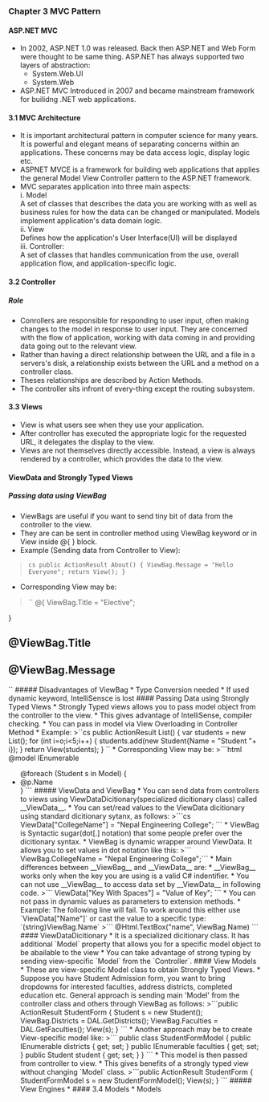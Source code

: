 ### Chapter 3 MVC Pattern
#### ASP.NET MVC 
* In 2002, ASP.NET 1.0 was released. Back then ASP.NET and Web Form were thought to be same thing. ASP.NET has always supported two layers of abstraction:
    * System.Web.UI
    * System.Web
* ASP.NET MVC Introduced in 2007 and became mainstream framework for builidng .NET web applications.

#### 3.1 MVC Architecture
* It is important architectural pattern in computer science for many years. It is powerful and elegant means of separating concerns within an applications. These concerns may be data access logic, display logic etc.
* ASPNET MVCE is a framework for building web applications that applies the general Model View Controller pattern to the ASP.NET framework.
* MVC separates application into three main aspects:  
i. Model  
A set of classes that describes the data you are working with as well as business rules for how the data can be changed or manipulated. Models implement application's data domain logic.  
ii. View  
Defines how the application's User Interface(UI) will be displayed  
iii. Controller:  
A set of classes that handles communication from the use, overall application flow, and application-specific logic.
#### 3.2 Controller
##### Role
* Conrollers are responsible for responding to user input, often making changes to the model in response to user input. They are concerned with the flow of application, working with data coming in and providing data going out to the relevant view.
* Rather than having a direct relationship between the URL and a file in a servers's disk, a relationship exists between the URL and a method on a controller class. 
* Theses relationships are described by Action Methods.
* The controller sits infront of every-thing except the routing subsystem.
#### 3.3 Views
* View is what users see when they use your application.
* After controller has executed the appropriate logic for the requested URL, it delegates the display to the view.
* Views are not themselves directly accessible. Instead, a view is always rendered by a controller, which provides the data to the view.
#### ViewData and Strongly Typed Views 
##### Passing data using ViewBag 
* ViewBags are useful if you want to send tiny bit of data from the controller to the view.
* They are can be sent in controller method using ViewBag keyword or in View inside @{ } block.
* Example (Sending data from Controller to View):
>``cs
public ActionResult About()
{
 ViewBag.Message = "Hello Everyone";
 return View();
}
``
* Corresponding View may be:
>``
@{
ViewBag.Title = "Elective";

}
<h2>@ViewBag.Title</h2>
<h2>@ViewBag.Message</h2>
``
##### Disadvantages of ViewBag
* Type Conversion needed
* If used dynamic keyword, IntelliSensce is lost
#### Passing Data using Strongly Typed Views
* Strongly Typed views allows you to pass model object from the controller to the view.
* This gives advantage of IntelliSense, compiler checking.
* You can pass in model via View Overloading in Controller Method
* Example:
>``cs
public ActionResult List()
{
    var students = new List<Student>();
    for (int i=o;i<5;i++)
    {
      students.add(new Student{Name = "Student "+ i});
    }
    return View(students);
}
``
* Corresponding View may be:
>```html
@model IEnumerable<NECProject.Models.Student>
<ul>
@foreach (Student s in Model) {
<li>@p.Name</li>
}
```
##### ViewData and ViewBag
* You can send data from controllers to views using ViewDataDicitionary(specialized dicitionary class) called __ViewData__.
* You can set/read values to the ViewData dicitionary using standard dicitionary sytanx, as follows:
>```cs
ViewData["CollegeName"] = "Nepal Engineering College";
```
* ViewBag is Syntactic sugar(dot[.] notation) that some people prefer over the dicitionary syntax.
* ViewBag is dynamic wrapper around ViewData. It allows you to set values in dot notation like this:
>``` ViewBag.CollegeName = "Nepal Engineering College";```
* Main differences between __ViewBag__ and __ViewData__ are:
    * __ViewBag__ works only when the key you are using is a valid C# indentifier.
    * You can not use __ViewBag__ to access data set by __ViewData__ in following code.
    >```
    ViewData["Key With Spaces"] = "Value of Key";
    ```
    * You can not pass in dynamic values as parameters to extension methods.
    * Example: The following line will fail. To work around this either use `ViewData["Name"]` or cast the value to a specific type: `(string)ViewBag.Name`
    >```
    @Html.TextBox("name", ViewBag.Name)
    ```
#### ViewDataDicitionary
* It is a specialized dicitionary class. It has additional `Model` property that allows you for a specific model object to be abailable to the view
* You can take advantage of strong typing by sending view-specific `Model` from the `Controller`.
#### View Models
* These are view-specific Model class to obtain Strongly Typed Views.
* Suppose you have Student Admission form, you want to bring dropdowns for interested faculties, address districts, completed education etc. General approach is sending main 'Model' from the controller class and others through ViewBag as follows:
>```public ActionResult StudentForm
{
    Student s = new Student();
    ViewBag.Districts = DAL.GetDistricts();
    ViewBag.Faculties = DAL.GetFaculties();
    View(s);
}
```
* Another approach may be to create View-specific model like:
>```
public class StudentFormModel
{
   public IEnumerable<District> districts { get; set; }
   public IEnumerable<Faculty> faculties { get; set; }
   public Student student { get; set; }
}
```
* This model is then passed from controller to view.
* This gives benefits of a strongly typed view without changing `Model` class.
>```public ActionResult StudentForm
{
    StudentFormModel s = new StudentFormModel();
    View(s);
}
```
##### View Engines
* 
#### 3.4 Models
* Models
